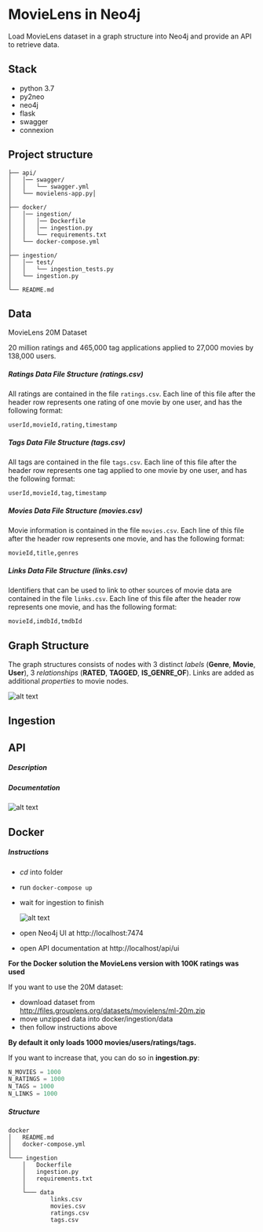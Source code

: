 # MovieLens in Neo4j

Load MovieLens dataset in a graph structure into Neo4j and provide an API to retrieve data.

## Stack

 * python 3.7
 * py2neo
 * neo4j
 * flask
 * swagger
 * connexion

## Project structure

```
├── api/
│   │── swagger/
│   │   └── swagger.yml
│   └── movielens-app.py│
│      
├── docker/
│   │── ingestion/
│   │   │── Dockerfile
│   │   │── ingestion.py
│   │   └── requirements.txt
│   └── docker-compose.yml
│
├── ingestion/
│   │── test/
│   │   └── ingestion_tests.py
│   └── ingestion.py
│
└── README.md
```


## Data

MovieLens 20M Dataset

20 million ratings and 465,000 tag applications applied to 27,000 movies by 138,000 users. 


##### Ratings Data File Structure (ratings.csv)

All ratings are contained in the file `ratings.csv`. Each line of this file after the header row represents one rating of one movie by one user, and has the following format:

    userId,movieId,rating,timestamp
    
##### Tags Data File Structure (tags.csv)

All tags are contained in the file `tags.csv`. Each line of this file after the header row represents one tag applied to one movie by one user, and has the following format:

    userId,movieId,tag,timestamp

##### Movies Data File Structure (movies.csv)

Movie information is contained in the file `movies.csv`. Each line of this file after the header row represents one movie, and has the following format:

    movieId,title,genres
    
##### Links Data File Structure (links.csv)

Identifiers that can be used to link to other sources of movie data are contained in the file `links.csv`. Each line of this file after the header row represents one movie, and has the following format:

    movieId,imdbId,tmdbId
    
## Graph Structure

The graph structures consists of nodes with 3 distinct *labels* (**Genre**, **Movie**, **User**), 3 *relationships* (**RATED**, **TAGGED**, **IS_GENRE_OF**). Links are added as additional *properties* to movie nodes.

![alt text](https://i.imgur.com/PW1GohY.png "Logo Title Text 1")

## Ingestion

## API

##### Description

##### Documentation

![alt text](https://i.imgur.com/4MaEl2w.png)


## Docker

##### Instructions
 
 * *cd* into folder
 * run ``` docker-compose up ```
 * wait for ingestion to finish
 
    ![alt text](https://i.imgur.com/AoPs8hE.png=100x)
 * open Neo4j UI at http://localhost:7474
 * open API documentation at http://localhost/api/ui
 
**For the Docker solution the MovieLens version with 100K ratings was used**

If you want to use the 20M dataset:

 * download dataset from http://files.grouplens.org/datasets/movielens/ml-20m.zip 
 * move unzipped data into docker/ingestion/data
 * then follow instructions above
 
**By default it only loads 1000 movies/users/ratings/tags.**

If you want to increase that, you can do so in **ingestion.py**:

```python
N_MOVIES = 1000
N_RATINGS = 1000
N_TAGS = 1000
N_LINKS = 1000
```
 
##### Structure


```
docker
│   README.md
│   docker-compose.yml    
│
└─── ingestion
    │   Dockerfile
    │   ingestion.py
    │   requirements.txt
    │
    └─── data
            links.csv
            movies.csv
            ratings.csv
            tags.csv
```

